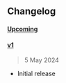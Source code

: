 
## Changelog

#### [Upcoming](https///github.com/kuvaus/changelog-releasenotes-action/compare/v1...HEAD)


#### [v1](https://github.com/kuvaus/changelog-releasenotes-action/releases/tag/v1)

> 5 May 2024

- Initial release

